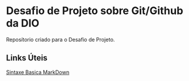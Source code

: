 # Desafio de Projeto sobre Git/Github da DIO
Reposítorio criado para o Desafio de Projeto.

## Links Úteis
[Sintaxe Basica MarkDown](https://www.markdownguide.org/basic-syntax/)
